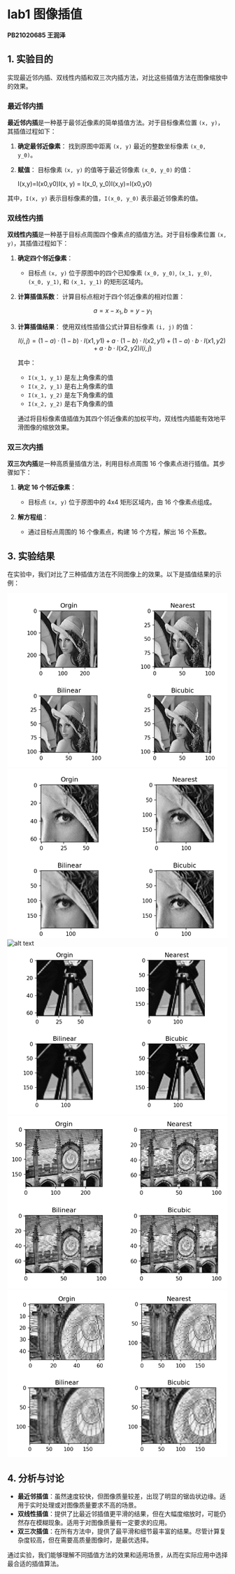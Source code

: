 # lab1 图像插值

**PB21020685   王润泽**



## 1. 实验目的

实现最近邻内插、双线性内插和双三次内插方法，对比这些插值方法在图像缩放中的效果。

### 最近邻内插

**最近邻内插**是一种基于最邻近像素的简单插值方法。对于目标像素位置 `(x, y)`，其插值过程如下：

1. **确定最邻近像素**： 找到原图中距离 `(x, y)` 最近的整数坐标像素 `(x_0, y_0)`。

2. **赋值**： 目标像素 `(x, y)` 的值等于最近邻像素 `(x_0, y_0)` 的值：

   I(x,y)=I(x0,y0)I(x, y) = I(x_0, y_0)I(x,y)=I(x0,y0)

其中，`I(x, y)` 表示目标像素的值，`I(x_0, y_0)` 表示最近邻像素的值。

### 双线性内插

**双线性内插**是一种基于目标点周围四个像素点的插值方法。对于目标像素位置 `(x, y)`，其插值过程如下：

1. **确定四个邻近像素**：

   - 目标点 `(x, y)` 位于原图中的四个已知像素 `(x_0, y_0)`, `(x_1, y_0)`, `(x_0, y_1)`, 和 `(x_1, y_1)` 的矩形区域内。

2. **计算插值系数**： 计算目标点相对于四个邻近像素的相对位置：

      $$a = x - x_1,b = y - y_1$$

3. **计算插值结果**： 使用双线性插值公式计算目标像素 `(i, j)` 的值：

      $$I(i,j)=(1−a)⋅(1−b)⋅I(x1,y1)+a⋅(1−b)⋅I(x2,y1)+(1−a)⋅b⋅I(x1,y2)+a⋅b⋅I(x2,y2)I(i, j) $$

      其中：

      - `I(x_1, y_1)` 是左上角像素的值
      - `I(x_2, y_1)` 是右上角像素的值
      - `I(x_1, y_2)` 是左下角像素的值
      - `I(x_2, y_2)` 是右下角像素的值

      通过将目标像素值插值为其四个邻近像素的加权平均，双线性内插能有效地平滑图像的缩放效果。

### 双三次内插

**双三次内插**是一种高质量插值方法，利用目标点周围 16 个像素点进行插值。其步骤如下：

1. **确定 16 个邻近像素**：

   -  目标点 `(x, y)` 位于原图中的 4x4 矩形区域内，由 16 个像素点组成。

2. **解方程组**：
   - 通过目标点周围的 16 个像素点，构建 16 个方程，解出 16 个系数。


## 3. 实验结果

在实验中，我们对比了三种插值方法在不同图像上的效果。以下是插值结果的示例：

![alt text](image.png)
![alt text](image-1.png)
![alt text
](image-2.png)
![alt text](image-3.png)
![alt text](image-4.png)
![alt text](image-5.png)

## 4. 分析与讨论

- **最近邻插值**：虽然速度较快，但图像质量较差，出现了明显的锯齿状边缘。适用于实时处理或对图像质量要求不高的场景。
- **双线性插值**：提供了比最近邻插值更平滑的结果，但在大幅度缩放时，可能仍然存在模糊现象。适用于对图像质量有一定要求的应用。
- **双三次插值**：在所有方法中，提供了最平滑和细节最丰富的结果。尽管计算复杂度较高，但在需要高质量图像时，是最优选择。

通过实验，我们能够理解不同插值方法的效果和适用场景，从而在实际应用中选择最合适的插值算法。